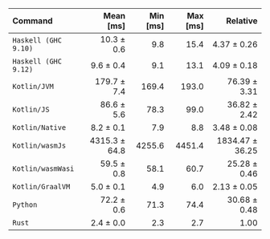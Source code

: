| Command | Mean [ms] | Min [ms] | Max [ms] | Relative |
|:---|---:|---:|---:|---:|
| `Haskell (GHC 9.10)` | 10.3 ± 0.6 | 9.8 | 15.4 | 4.37 ± 0.26 |
| `Haskell (GHC 9.12)` | 9.6 ± 0.4 | 9.1 | 13.1 | 4.09 ± 0.18 |
| `Kotlin/JVM` | 179.7 ± 7.4 | 169.4 | 193.0 | 76.39 ± 3.31 |
| `Kotlin/JS` | 86.6 ± 5.6 | 78.3 | 99.0 | 36.82 ± 2.42 |
| `Kotlin/Native` | 8.2 ± 0.1 | 7.9 | 8.8 | 3.48 ± 0.08 |
| `Kotlin/wasmJs` | 4315.3 ± 64.8 | 4255.6 | 4451.4 | 1834.47 ± 36.25 |
| `Kotlin/wasmWasi` | 59.5 ± 0.8 | 58.1 | 60.7 | 25.28 ± 0.46 |
| `Kotlin/GraalVM` | 5.0 ± 0.1 | 4.9 | 6.0 | 2.13 ± 0.05 |
| `Python` | 72.2 ± 0.6 | 71.3 | 74.4 | 30.68 ± 0.48 |
| `Rust` | 2.4 ± 0.0 | 2.3 | 2.7 | 1.00 |
